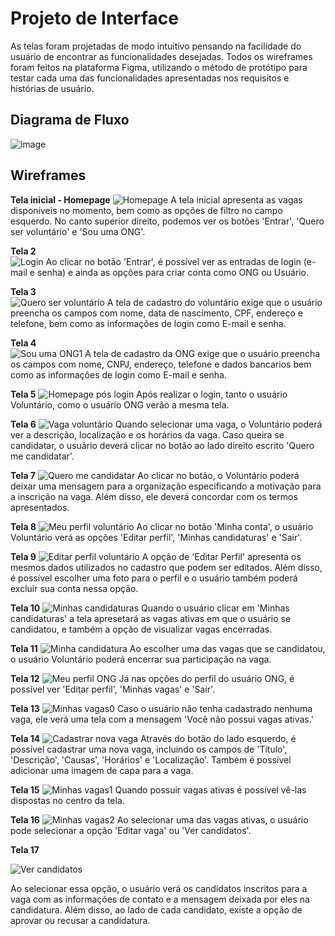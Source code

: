 
# Projeto de Interface
As telas foram projetadas de modo intuitivo pensando na facilidade do usuário de encontrar as funcionalidades desejadas. Todos os wireframes foram feitos na plataforma Figma, utilizando o método de protótipo para testar cada uma das funcionalidades apresentadas nos requisitos e histórias de usuário.

## Diagrama de Fluxo
![image](https://github.com/ICEI-PUC-Minas-PMV-ADS/pmv-ads-2022-2-e2-proj-int-t2-centraldasongs/blob/main/docs/img/Fluxograma%20de%20Dados.jpg)

## Wireframes

**Tela inicial - Homepage**
![Homepage](img/Homepage.jpg)
A tela inicial apresenta as vagas disponíveis no momento, bem como as opções de filtro no campo esquerdo. No canto superior direito, podemos ver os botões 'Entrar', 'Quero ser voluntário' e 'Sou uma ONG'.

**Tela 2**
<br>
![Login](img/Login.jpg)
Ao clicar no botão 'Entrar', é possível ver as entradas de login (e-mail e senha) e ainda as opções para criar conta como ONG ou Usuário.

**Tela 3**
<br>
![Quero ser voluntário](img/Queroservoluntário.jpg)
A tela de cadastro do voluntário exige que o usuário preencha os campos com nome, data de nascimento, CPF, endereço e telefone, bem como as informações de login como E-mail e senha.

**Tela 4**
<br>
![Sou uma ONG1](img/SouumaONG1.jpg)
A tela de cadastro da ONG exige que o usuário preencha os campos com nome, CNPJ, endereço, telefone e dados bancarios bem como as informações de login como E-mail e senha.

**Tela 5**
![Homepage pós login](img/Homepagepóslogin.jpg)
Após realizar o login, tanto o usuário Voluntário, como o usuário ONG verão a mesma tela.

**Tela 6**
![Vaga voluntário](img/Vagavoluntário.jpg)
Quando selecionar uma vaga, o Voluntário poderá ver a descrição, localização e os horários da vaga. Caso queira se candidatar, o usuário deverá clicar no botão ao lado direito escrito 'Quero me candidatar'.

**Tela 7**
![Quero me candidatar](img/Queromecandidatar.jpg)
Ao clicar no botão, o Voluntário poderá deixar uma mensagem para a organização especificando a motivação para a inscrição na vaga. Além disso, ele deverá concordar com os termos apresentados.

**Tela 8**
![Meu perfil voluntário](img/Meuperfilvoluntário.jpg)
Ao clicar no botão 'Minha conta', o usuário Voluntário verá as opções 'Editar perfil', 'Minhas candidaturas' e 'Sair'.

**Tela 9**
![Editar perfil voluntário](img/Editarperfilvoluntário.jpg)
A opção de 'Editar Perfil' apresenta os mesmos dados utilizados no cadastro que podem ser editados. Além disso, é possível escolher uma foto para o perfil e o usuário também poderá excluir sua conta nessa opção.

**Tela 10**
![Minhas candidaturas](img/Minhascandidaturas.jpg)
Quando o usuário clicar em 'Minhas candidaturas' a tela apresetará as vagas ativas em que o usuário se candidatou, e também a opção de visualizar vagas encerradas.

**Tela 11**
![Minha candidatura](img/Minhacandidatura.jpg)
Ao escolher uma das vagas que se candidatou, o usuário Voluntário poderá encerrar sua participação na vaga.

**Tela 12**
![Meu perfil ONG](img/MeuperfilONG.jpg)
Já nas opções do perfil do usuário ONG, é possível ver 'Editar perfil', 'Minhas vagas' e 'Sair'.

**Tela 13**
![Minhas vagas0](img/Minhasvagas0.jpg)
Caso o usuário não tenha cadastrado nenhuma vaga, ele verá uma tela com a mensagem 'Você não possui vagas ativas.'

**Tela 14**
![Cadastrar nova vaga](img/Cadastrarnovavaga.jpg)
Através do botão do lado esquerdo, é possível cadastrar uma nova vaga, incluindo os campos de 'Título', 'Descrição', 'Causas', 'Horários' e 'Localização'. Também é possível adicionar uma imagem de capa para a vaga.

**Tela 15**
![Minhas vagas1](img/Minhasvagas1.jpg)
Quando possuir vagas ativas é possível vê-las dispostas no centro da tela.

**Tela 16**
![Minhas vagas2](img/Minhasvagas2.jpg)
Ao selecionar uma das vagas ativas, o usuário pode selecionar a opção 'Editar vaga' ou 'Ver candidatos'.

**Tela 17**

![Ver candidatos](img/VerCandidatos.PNG)

Ao selecionar essa opção, o usuário verá os candidatos inscritos para a vaga com as informações de contato e a mensagem deixada por eles na candidatura. Além disso, ao lado de cada candidato, existe a opção de aprovar ou recusar a candidatura.
